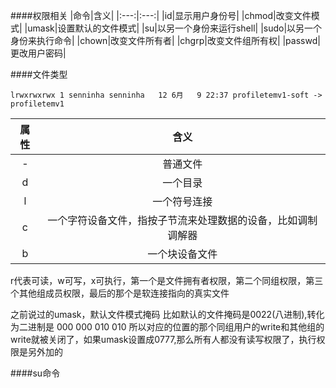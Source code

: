 ####权限相关
|命令|含义|
|:---:|:---:|
|id|显示用户身份号|
|chmod|改变文件模式|
|umask|设置默认的文件模式|
|su|以另一个身份来运行shell|
|sudo|以另一个身份来执行命令|
|chown|改变文件所有者|
|chgrp|改变文件组所有权|
|passwd|更改用户密码|

####文件类型
```
lrwxrwxrwx 1 senninha senninha   12 6月   9 22:37 profiletemv1-soft -> profiletemv1

```
|属性|含义|
|:---:|:---:|
|-|普通文件|
|d|一个目录
|l|一个符号连接
|c|一个字符设备文件，指按子节流来处理数据的设备，比如调制调解器
|b|一个块设备文件

r代表可读，w可写，x可执行，第一个是文件拥有者权限，第二个同组权限，第三个其他组成员权限，最后的那个是软连接指向的真实文件

之前说过的umask，默认文件模式掩码
比如默认的文件掩码是0022(八进制),转化为二进制是 000 000 010 010 
所以对应的位置的那个同组用户的write和其他组的write就被关闭了，如果umask设置成0777,那么所有人都没有读写权限了，执行权限是另外加的

####su命令
